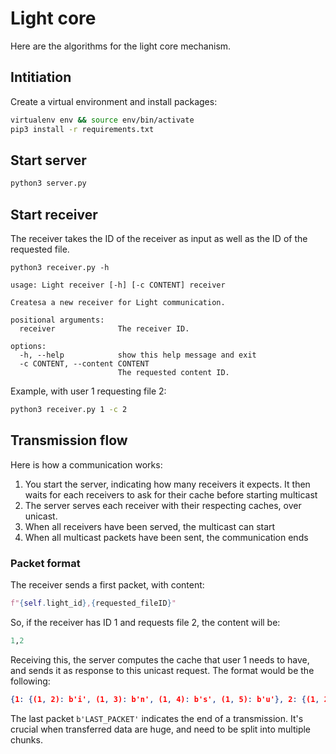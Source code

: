 # Light core

Here are the algorithms for the light core mechanism. 

## Intitiation

Create a virtual environment and install packages: 

```bash
virtualenv env && source env/bin/activate
pip3 install -r requirements.txt
```

## Start server

```bash
python3 server.py
```

## Start receiver

The receiver takes the ID of the receiver as input as well as the ID of the requested file. 

```
python3 receiver.py -h

usage: Light receiver [-h] [-c CONTENT] receiver

Createsa a new receiver for Light communication.

positional arguments:
  receiver              The receiver ID.

options:
  -h, --help            show this help message and exit
  -c CONTENT, --content CONTENT
                        The requested content ID.
```

Example, with user 1 requesting file 2:

```bash
python3 receiver.py 1 -c 2
```

## Transmission flow

Here is how a communication works:

1. You start the server, indicating how many receivers it expects. It then waits for each receivers to ask for their cache before starting multicast
2. The server serves each receiver with their respecting caches, over unicast. 
3. When all receivers have been served, the multicast can start
4. When all multicast packets have been sent, the communication ends

### Packet format

The receiver sends a first packet, with content: 

```python
f"{self.light_id},{requested_fileID}"
```
So, if the receiver has ID 1 and requests file 2, the content will be:

```python
1,2
```
Receiving this, the server computes the cache that user 1 needs to have, and sends it as response to this unicast request. The format would be the following: 

```json
{1: {(1, 2): b'i', (1, 3): b'n', (1, 4): b's', (1, 5): b'u'}, 2: {(1, 2): b'a', (1, 3): b'b', (1, 4): b's', (1, 5): b'o'}, 3: {(1, 2): b'd', (1, 3): b'i', (1, 4): b'f', (1, 5): b'f'}, 4: {(1, 2): b'p', (1, 3): b'e', (1, 4): b'r', (1, 5): b'f'}, 5: {(1, 2): b'p', (1, 3): b'r', (1, 4): b'o', (1, 5): b'c'}, 6: {(1, 2): b'e', (1, 3): b'x', (1, 4): b'p', (1, 5): b'r'}, 7: {(1, 2): b'e', (1, 3): b's', (1, 4): b't', (1, 5): b'a'}, 8: {(1, 2): b'm', (1, 3): b'a', (1, 4): b'n', (1, 5): b'a'}, 9: {(1, 2): b'v', (1, 3): b'o', (1, 4): b'l', (1, 5): b'u'}, 10: {(1, 2): b'r', (1, 3): b'e', (1, 4): b'g', (1, 5): b'a'}}b'LAST_PACKET'
```

The last packet `b'LAST_PACKET'` indicates the end of a transmission. It's crucial when transferred data are huge, and need to be split into multiple chunks. 